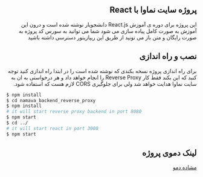 <div dir="rtl">

## پروژه سایت نماوا با React

این پروژه برای دوره ی آموزش React.js دانشجویار نوشته شده است و درون این آموزش به صورت کامل پیاده سازی می شود شما می توانید به سورس کد پروژه به صورت رایگان و متن باز می تونید از طریق این ریپازیتور دسترسی داشته باشید 
  
## نصب و راه اندازی
برای راه اندازی پروژه نسخه بکندی که نوشته شده است را در ابتدا راه اندازی کنید توجه کنید که این بکند فقط کار Reverse Proxy را انجام خواهد داد و هر درخواستی به ان به سایت نماوا هدایت خواهد شد ولی برای جلوگیری CORS لازم هست که استفاده شود.

</div>

```bash
$ npm install
$ cd namava_backend_reverse_proxy
$ npm install
# it will start reverse proxy backend in port 8080
$ npm start 
$ cd ../
# it will start react in port 3000
$ npm start
```

<div dir="rtl">

##  لینک دموی پروژه
[مشاده دمو](https://www.aparat.com/v/balgK)

</div>
